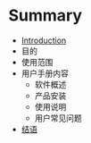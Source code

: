 # Summary

* [Introduction](README.md)
* 目的
* 使用范围
* 用户手册内容
    * 软件概述
    * 产品安装
    * 使用说明
    * 用户常见问题
* [结语](end/README.md)

